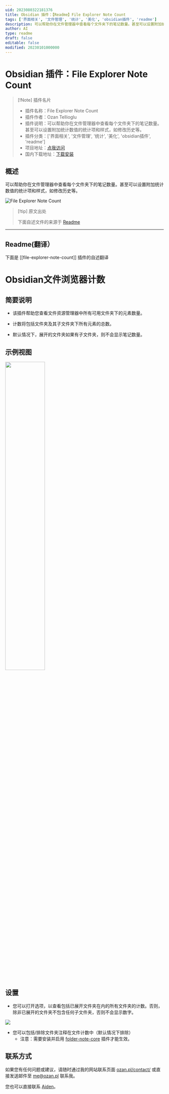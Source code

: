 ```yaml
---
uid: 2023080322181376
title: Obsidian 插件：【Readme】File Explorer Note Count
tags: ['界面相关', '文件管理', '统计', '美化', 'obsidian插件', 'readme']
description: 可以帮助你在文件管理器中查看每个文件夹下的笔记数量。甚至可以设置附加统计数值的统计项和样式，如修改历史等。
author: AI
type: readme
draft: false
editable: false
modified: 20230101000000
---
```


# Obsidian 插件：File Explorer Note Count

> [!Note] 插件名片
> - 插件名称：File Explorer Note Count
> - 插件作者：Ozan Tellioglu
> - 插件说明：可以帮助你在文件管理器中查看每个文件夹下的笔记数量。甚至可以设置附加统计数值的统计项和样式，如修改历史等。
> - 插件分类：['界面相关', '文件管理', '统计', '美化', 'obsidian插件', 'readme']
> - 项目地址：[点我访问](https://github.com/ozntel/file-explorer-note-count)
> - 国内下载地址：[下载安装](https://pkmer.cn/products/plugin/pluginMarket/?file-explorer-note-count)

## 概述

可以帮助你在文件管理器中查看每个文件夹下的笔记数量。甚至可以设置附加统计数值的统计项和样式，如修改历史等。

![File Explorer Note Count](https://cdn.pkmer.cn/covers/file-explorer-note-count.PNG!pkmer)

> [!tip] 原文出处
> 
>下面自述文件的来源于 [Readme](https://ghproxy.net/https://raw.githubusercontent.com/ozntel/file-explorer-note-count/main/README.md)
> 

---

## Readme(翻译）

下面是 [[file-explorer-note-count]] 插件的自述翻译


# Obsidian文件浏览器计数

## 简要说明

- 该插件帮助您查看文件资源管理器中所有可用文件夹下的元素数量。

- 计数将包括文件夹及其子文件夹下所有元素的总数。

- 默认情况下，展开的文件夹如果有子文件夹，则不会显示笔记数量。

## 示例视图

<img src="https://github.com/ozntel/file-explorer-note-count/raw/main/images/folder-count.png" width="50%"/>

## 设置

- 您可以打开选项，以查看包括已展开文件夹在内的所有文件夹的计数。否则，除非已展开的文件夹不包含任何子文件夹，否则不会显示数字。

<img src="https://github.com/ozntel/file-explorer-note-count/raw/main/images/collapsed-folder-setting.png" />

- 您可以包括/排除文件夹注释在文件计数中（默认情况下排除）
  - 注意：需要安装并启用 [folder-note-core](https://github.com/aidenlx/folder-note-core) 插件才能生效。

## 联系方式

如果您有任何问题或建议，请随时通过我的网站联系页面 [ozan.pl/contact/](https://www.ozan.pl/contact/) 或直接发送邮件至 <me@ozan.pl> 联系我。

您也可以直接联系 [Aiden](https://github.com/AidenLx)。



